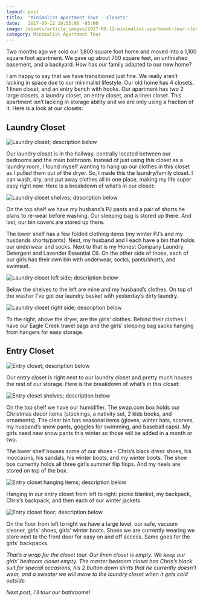 ```yaml
---
layout: post
title:  "Minimalist Apartment Tour - Closets"
date:   2017-09-12 10:55:00 -05:00
image: /assets/article_images/2017-09-12-minimalist-apartment-tour-closets/minimalist-closet.jpg
category: Minimalist Apartment Tour
---
```


Two months ago we sold our 1,800 square foot home and moved into a 1,100 square foot apartment. We gave up about 700 square feet, an unfinished basement, and a backyard. How has our family adapted to our new home?

I am happy to say that we have transitioned just fine. We really aren’t lacking in space due to our minimalist lifestyle. Our old home has 4 closets, 1 linen closet, and an entry bench with hooks. Our apartment has two 2 large closets, a laundry closet, an entry closet, and a linen closet. This apartment isn’t lacking in storage ability and we are only using a fraction of it. Here is a look at our closets:

## Laundry Closet

![Laundry closet; description below]({{site.url}}/assets/article_images/2017-09-12-minimalist-apartment-tour-closets/laundry-closet.jpg)

Our laundry closet is in the hallway, centrally located between our bedrooms and the main bathroom. Instead of just using this closet as a laundry room, I found myself wanting to hang up our clothes in this closet as I pulled them out of the dryer. So, I made this the laundry/family closet. I can wash, dry, and put away clothes all in one place, making my life super easy right now. Here is a breakdown of what’s in our closet:

![Laundry closet shelves; description below]({{site.url}}/assets/article_images/2017-09-12-minimalist-apartment-tour-closets/laundry-closet-shelves.jpg)

On the top shelf we have my husband’s PJ pants and a pair of shorts he plans to re-wear before washing. Our sleeping bag is stored up there. And last, our bin covers are stored up there.

The lower shelf has a few folded clothing items (my winter PJ’s and my husbands shorts/pants). Next, my husband and I each have a bin that holds our underwear and socks. Next to that is my Honest Company Laundry Detergent and Lavender Essential Oil. On the other side of those, each of our girls has their own bin with underwear, socks, pants/shorts, and swimsuit.

![Laundry closet left side; description below]({{site.url}}/assets/article_images/2017-09-12-minimalist-apartment-tour-closets/laundry-closet-left.jpg)

Below the shelves to the left are mine and my husband’s clothes. On top of the washer I’ve got our laundry basket with yesterday’s dirty laundry.

![Laundry closet right side; description below]({{site.url}}/assets/article_images/2017-09-12-minimalist-apartment-tour-closets/laundry-closet-right.jpg)

To the right, above the dryer, are the girls’ clothes. Behind their clothes I have our Eagle Creek travel bags and the girls’ sleeping bag sacks hanging from hangers for easy storage.

## Entry Closet

![Entry closet; description below]({{site.url}}/assets/article_images/2017-09-12-minimalist-apartment-tour-closets/entry-closet.jpg)

Our entry closet is right next to our laundry closet and pretty much houses the rest of our storage. Here is the breakdown of what’s in this closet:

![Entry closet shelves; description below]({{site.url}}/assets/article_images/2017-09-12-minimalist-apartment-tour-closets/entry-closet-shelves.jpg)

On the top shelf we have our humidifier. The swap.com box holds our Christmas decor items (stockings, a nativity set, 2 kids books, and ornaments). The clear bin has seasonal items (gloves, winter hats, scarves, my husband’s snow pants, goggles for swimming, and baseball caps). My girls need new snow pants this winter so those will be added in a month or two.

The lower shelf houses some of our shoes - Chris’s black dress shoes, his moccasins, his sandals, his winter boots, and my winter boots. The shoe box currently holds all three girl’s summer flip flops. And my heels are stored on top of the box.

![Entry closet hanging items; description below]({{site.url}}/assets/article_images/2017-09-12-minimalist-apartment-tour-closets/entry-closet-hanging.jpg)

Hanging in our entry closet from left to right: picnic blanket, my backpack, Chris’s backpack, and then each of our winter jackets.

![Entry closet floor; description below]({{site.url}}/assets/article_images/2017-09-12-minimalist-apartment-tour-closets/entry-closet-floor.jpg)

On the floor from left to right we have a large level, our safe, vacuum cleaner, girls’ shoes, girls’ winter boots. Shoes we are currently wearing we store next to the front door for easy on and off access. Same goes for the girls’ backpacks.

_That’s a wrap for the closet tour. Our linen closet is empty. We keep our girls’ bedroom closet empty. The master bedroom closet has Chris’s black suit for special occasions, his 2 button down shirts that he currently doesn’t wear, and a sweater we will move to the laundry closet when it gets cold outside._

_Next post, I’ll tour our bathrooms!_
